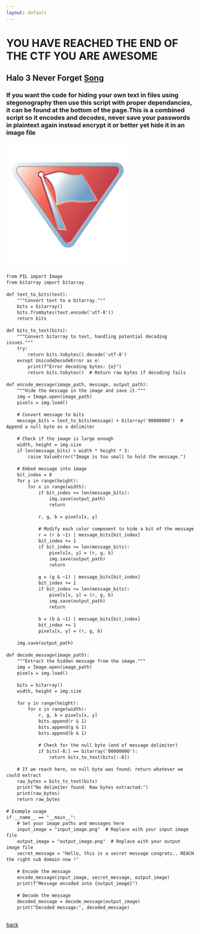 ```yaml
---
layout: default
---
```


# YOU HAVE REACHED THE END OF THE CTF YOU ARE AWESOME 
## Halo 3 Never Forget <a href="https://www.youtube.com/watch?v=JX5O3n9K_d0">Song</a>
### If you want the code for hiding your own text in files using stegonography then use this script with proper dependancies, it can be found at the bottom of the page.This is a combined script so it encodes and decodes, never save your passwords in plaintext again instead encrypt it or better yet hide it in an image file 

<img src="docs/assets/42-1183456338.png" style="width: 30vw; min-width: 330px;" />



```
from PIL import Image
from bitarray import bitarray

def text_to_bits(text):
    """Convert text to a bitarray."""
    bits = bitarray()
    bits.frombytes(text.encode('utf-8'))
    return bits

def bits_to_text(bits):
    """Convert bitarray to text, handling potential decoding issues."""
    try:
        return bits.tobytes().decode('utf-8')
    except UnicodeDecodeError as e:
        print(f"Error decoding bytes: {e}")
        return bits.tobytes()  # Return raw bytes if decoding fails

def encode_message(image_path, message, output_path):
    """Hide the message in the image and save it."""
    img = Image.open(image_path)
    pixels = img.load()

    # Convert message to bits
    message_bits = text_to_bits(message) + bitarray('00000000')  # Append a null byte as a delimiter

    # Check if the image is large enough
    width, height = img.size
    if len(message_bits) > width * height * 3:
        raise ValueError("Image is too small to hold the message.")

    # Embed message into image
    bit_index = 0
    for y in range(height):
        for x in range(width):
            if bit_index >= len(message_bits):
                img.save(output_path)
                return

            r, g, b = pixels[x, y]

            # Modify each color component to hide a bit of the message
            r = (r & ~1) | message_bits[bit_index]
            bit_index += 1
            if bit_index >= len(message_bits):
                pixels[x, y] = (r, g, b)
                img.save(output_path)
                return

            g = (g & ~1) | message_bits[bit_index]
            bit_index += 1
            if bit_index >= len(message_bits):
                pixels[x, y] = (r, g, b)
                img.save(output_path)
                return

            b = (b & ~1) | message_bits[bit_index]
            bit_index += 1
            pixels[x, y] = (r, g, b)

    img.save(output_path)

def decode_message(image_path):
    """Extract the hidden message from the image."""
    img = Image.open(image_path)
    pixels = img.load()
    
    bits = bitarray()
    width, height = img.size

    for y in range(height):
        for x in range(width):
            r, g, b = pixels[x, y]
            bits.append(r & 1)
            bits.append(g & 1)
            bits.append(b & 1)

            # Check for the null byte (end of message delimiter)
            if bits[-8:] == bitarray('00000000'):
                return bits_to_text(bits[:-8])

    # If we reach here, no null byte was found; return whatever we could extract
    raw_bytes = bits_to_text(bits)
    print("No delimiter found. Raw bytes extracted:")
    print(raw_bytes)
    return raw_bytes

# Example usage
if __name__ == "__main__":
    # Set your image paths and messages here
    input_image = "input_image.png"  # Replace with your input image file
    output_image = "output_image.png"  # Replace with your output image file
    secret_message = "Hello, this is a secret message congrats.. REACH the right sub domain now !"

    # Encode the message
    encode_message(input_image, secret_message, output_image)
    print(f"Message encoded into {output_image}")

    # Decode the message
    decoded_message = decode_message(output_image)
    print("Decoded message:", decoded_message)


```




[back](./)
